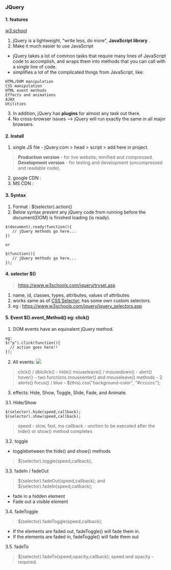 ### JQuery

#### 1. features 

[w3.school](https://www.w3schools.com/jquery/jquery_intro.asp)

1. jQuery is a lightweight, "write less, do more", **JavaScript library** .
2. Make it much easier to use JavaScript
- jQuery takes a lot of common tasks that require many lines of JavaScript code to accomplish, and wraps them into methods that you can call with a single line of code.
- simplifies a lot of the complicated things from JavaScript, like: 
```
HTML/DOM manipulation
CSS manipulation
HTML event methods
Effects and animations
AJAX
Utilities
```

3. In addition, jQuery has **plugins** for almost any task out there.
4. No cross-browser issues --> jQuery will run exactly the same in all major browsers.

#### 2. Install

1. single JS file - jQuery.com > head > script > add here in project.
> **Production version** - for live website; minified and compressed.
> **Development version** - for testing and development (uncompressed and readable code).
2. google CDN : <script src="https://ajax.googleapis.com/ajax/libs/jquery/3.3.1/jquery.min.js"></script>
3. MS CDN : <script src="https://ajax.aspnetcdn.com/ajax/jQuery/jquery-3.3.1.min.js"></script>

#### 3. Syntax
1. Format : $(selector).action()
2. Below syntax prevent any jQuery code from running before the document(DOM) is finished loading (is ready).
```
$(document).ready(function(){
   // jQuery methods go here...
})

or

$(function(){
   // jQuery methods go here...
});
```

#### 4. selector $()

> https://www.w3schools.com/jquery/trysel.asp

1. name, id, classes, types, attributes, values of attributes 
2. works same as of [CSS Selector](https://www.w3schools.com/cssref/css_selectors.asp); has some own custom selectors.
3. eg : https://www.w3schools.com/jquery/jquery_selectors.asp

####  5. Event  $().event_Method() eg: click()

1. DOM events have an equivalent jQuery method.
```
eg: 
$("p").click(function(){
  // action goes here!!
});
```
2. All events:
![](https://github.com/lekhrajdinkar/javaScript/blob/master/NOTES/assets/events-1.PNG)

> click() / dblclick() - hide()
> mouseleave() / mousedown() - alert()
> hover() - two functions  mouseenter() and mouseleave() methods - 2 alerts()
> focus() / blue - $(this).css("background-color", "#cccccc");

3. effects: Hide, Show, Toggle, Slide, Fade, and Animate.

3.1. Hide/Show
```
$(selector).hide(speed,callback);
$(selector).show(speed,callback);
```
> speed - slow, fast, ms
> callback - unction to be executed after the hide() or show() method completes

3.2. toggle 
- togglebetween the hide() and show() methods
> $(selector).toggle(speed,callback);

3.3. fadeIn / fadeOut
> $(selector).fadeOut(speed,callback); and $(selector).fadeIn(speed,callback);
- fade in a hidden element
- Fade out a visible element

3.4. fadeToggle
> $(selector).fadeToggle(speed,callback);
- If the elements are faded out, fadeToggle() will fade them in.
- If the elements are faded in, fadeToggle() will fade them out

3.5. fadeTo
> $(selector).fadeTo(speed,opacity,callback); 
speed and  opacity - required.









